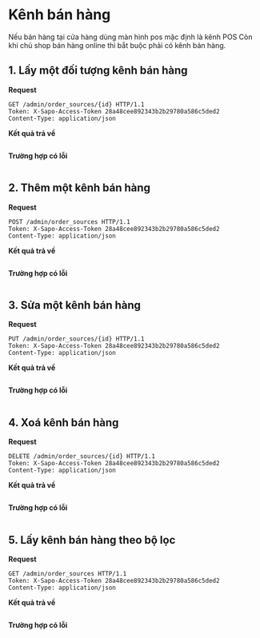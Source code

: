 # Kênh bán hàng
Nếu bán hàng tại cửa hàng dùng màn hình pos mặc định là kênh POS
Còn khi chủ shop bán hàng online thì bắt buộc phải có kênh bán hàng.

## 1. Lấy một đối tượng kênh bán hàng
**Request**
```
GET /admin/order_sources/{id} HTTP/1.1
Token: X-Sapo-Access-Token 28a48cee892343b2b29780a586c5ded2
Content-Type: application/json
```
**Kết quả trả về**
```
```
**Trường hợp có lỗi**
```
```
## 2. Thêm một kênh bán hàng
**Request**
```
POST /admin/order_sources HTTP/1.1
Token: X-Sapo-Access-Token 28a48cee892343b2b29780a586c5ded2
Content-Type: application/json
```
**Kết quả trả về**
```
```
**Trường hợp có lỗi**
```
```
## 3. Sửa một kênh bán hàng
**Request**
```
PUT /admin/order_sources/{id} HTTP/1.1
Token: X-Sapo-Access-Token 28a48cee892343b2b29780a586c5ded2
Content-Type: application/json
```
**Kết quả trả về**
```
```
**Trường hợp có lỗi**
```
```
## 4. Xoá kênh bán hàng
**Request**
```
DELETE /admin/order_sources/{id} HTTP/1.1
Token: X-Sapo-Access-Token 28a48cee892343b2b29780a586c5ded2
Content-Type: application/json
```
**Kết quả trả về**
```
```
**Trường hợp có lỗi**
```
```
## 5. Lấy kênh bán hàng theo bộ lọc
**Request**
```
GET /admin/order_sources HTTP/1.1
Token: X-Sapo-Access-Token 28a48cee892343b2b29780a586c5ded2
Content-Type: application/json
```
**Kết quả trả về**
```
```
**Trường hợp có lỗi**
```
```
